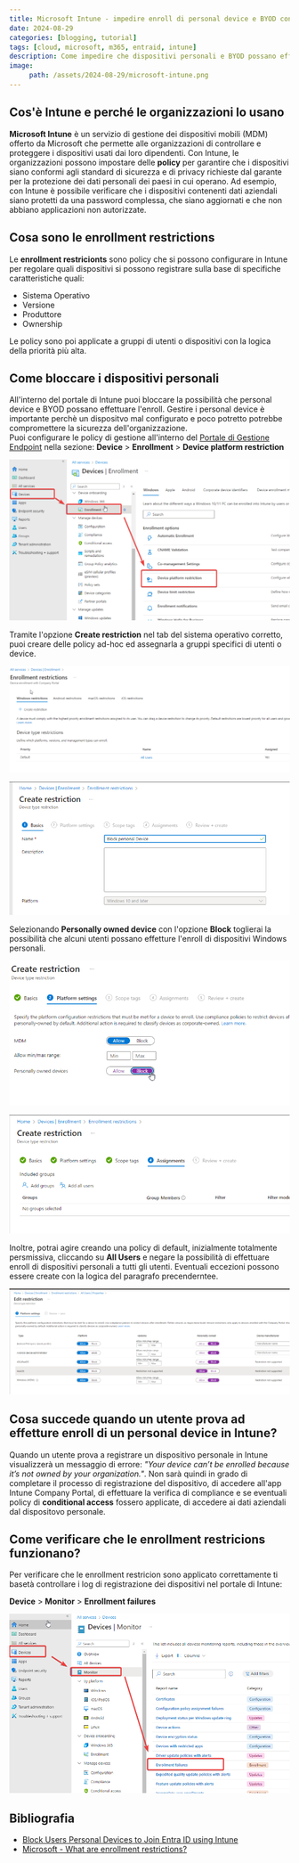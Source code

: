 ```yaml
---
title: Microsoft Intune - impedire enroll di personal device e BYOD con le enrollment restrictions
date: 2024-08-29
categories: [blogging, tutorial]
tags: [cloud, microsoft, m365, entraid, intune]
description: Come impedire che dispositivi personali e BYOD possano effettuare l'enroll in Microsoft Intune configurando correttamente le policy di enrollment restrictions.
image:
     path: /assets/2024-08-29/microsoft-intune.png
---
```


## Cos'è Intune e perché le organizzazioni lo usano

**Microsoft Intune** è un servizio di gestione dei dispositivi mobili (MDM) offerto da Microsoft che permette alle organizzazioni di controllare e proteggere i dispositivi usati dai loro dipendenti. Con Intune, le organizzazioni possono impostare delle **policy** per garantire che i dispositivi siano conformi agli standard di sicurezza e di privacy richieste dal garante per la protezione dei dati personali dei paesi in cui operano. Ad esempio, con Intune è possibile verificare che i dispositivi contenenti dati aziendali siano protetti da una password complessa, che siano aggiornati e che non abbiano applicazioni non autorizzate.

## Cosa sono le enrollment restrictions

Le **enrollment restricionts** sono policy che si possono configurare in Intune per regolare quali dispositivi si possono registrare sulla base di specifiche caratteristiche quali: 

- Sistema Operativo
- Versione
- Produttore 
- Ownership

Le policy sono poi applicate a gruppi di utenti o dispositivi con la logica della priorità più alta.

## Come bloccare i dispositivi personali

All'interno del portale di Intune puoi bloccare la possibilità che personal device e BYOD possano effettuare l'enroll. Gestire i personal device è importante perchè un dispositvo mal configurato e poco potretto potrebbe compromettere la sicurezza dell'organizzazione.  
Puoi configurare le policy di gestione all'interno del [Portale di Gestione Endpoint](https://endpoint.microsoft.com/) nella sezione: **Device** > **Enrollment** > **Device platform restriction**

![Device Platform Restriction](/assets/2024-08-29/image_01.png)

Tramite l'opzione **Create restriction** nel tab del sistema operativo corretto, puoi creare delle policy ad-hoc ed assegnarla a gruppi specifici di utenti o device.

![Enrollment Restrictions](/assets/2024-08-29/image_02.png)

![Creazione Policy](/assets/2024-08-29/image_03.png)

Selezionando **Personally owned device** con l'opzione **Block** toglierai la possibilità che alcuni utenti possano effetture l'enroll di dispositivi Windows personali.

![blocco dei dispositivi personali](/assets/2024-08-29/image_04.png)

![Assegnazione](/assets/2024-08-29/image_05.png)

Inoltre, potrai agire creando una policy di default, inizialmente totalmente persmissiva, cliccando su **All Users** e negare la possibilità di effettuare enroll di dispositivi personali a tutti gli utenti. Eventuali eccezioni possono essere create con la logica del paragrafo precenderntee.

![Configurazione il default](/assets/2024-08-29/image_06.png)

## Cosa succede quando un utente prova ad effetture enroll di un personal device in Intune?

Quando un utente prova a registrare un dispositivo personale in Intune visualizzerà un messaggio di errore: *"Your device can’t be enrolled because it’s not owned by your organization."*. Non sarà quindi in grado di completare il processo di registrazione del dispositivo, di accedere all'app Intune Company Portal, di effettuare la verifica di compliance e se eventuali policy di **conditional access** fossero applicate, di accedere ai dati aziendali dal dispositovo personale.

## Come verificare che le enrollment restricions funzionano?

Per verificare che le enrollment restricion sono applicato correttamente ti basetà controllare i log di registrazione dei dispositivi nel portale di Intune:

**Device** > **Monitor** > **Enrollment failures**

![Controllo dei log](/assets/2024-08-29/image_07.png)

## Bibliografia
- [Block Users Personal Devices to Join Entra ID using Intune](https://www.anoopcnair.com/block-users-personal-devices-join-entra-intune/)
- [Microsoft - What are enrollment restrictions?](https://learn.microsoft.com/en-us/mem/intune/enrollment/enrollment-restrictions-set#blocking-personal-windows-devices)
